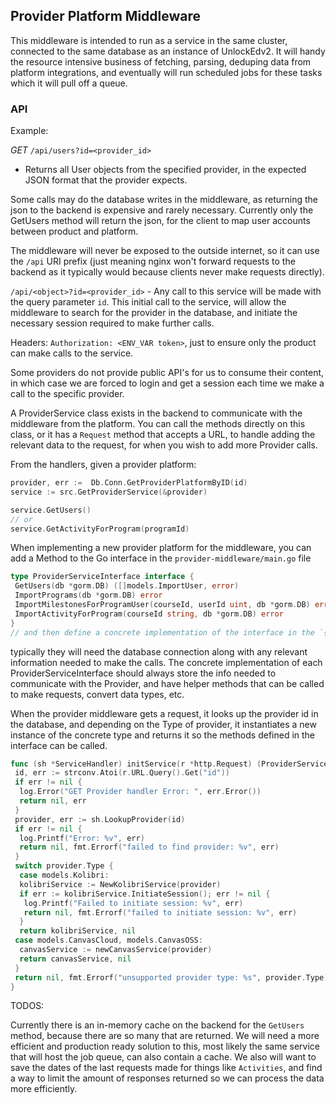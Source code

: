 ## Provider Platform Middleware

This middleware is intended to run as a service in the same cluster, connected to the same database as an instance of UnlockEdv2.
It will handy the resource intensive business of fetching, parsing, deduping data from platform integrations, and eventually will run
scheduled jobs for these tasks which it will pull off a queue.

### **API**

Example:

_GET_ `/api/users?id=<provider_id>`

- Returns all User objects from the specified provider, in the expected JSON format that the provider expects.

Some calls may do the database writes in the middleware, as returning the json to the backend is expensive and rarely necessary.
Currently only the GetUsers method will return the json, for the client to map user accounts between product and platform.

The middleware will never be exposed to the outside internet, so it can use the `/api` URI prefix (just meaning nginx won't forward requests to the backend as it typically would because clients never make requests directly).

`/api/<object>?id=<provider_id>` - Any call to this service will be made with the query parameter `id`. This initial call to the service, will allow the middleware to search for the provider in the database, and initiate the necessary session required to make further calls.

Headers: `Authorization: <ENV_VAR token>`, just to ensure only the product can make calls to the service.

Some providers do not provide public API's for us to consume their content, in which case we are forced to login and get a session each time
we make a call to the specific provider.

A ProviderService class exists in the backend to communicate with the middleware from the platform. You can call the methods directly on
this class, or it has a `Request` method that accepts a URL, to handle adding the relevant data to the request, for when you wish to add more
Provider calls.

From the handlers, given a provider platform:

```go
provider, err :=  Db.Conn.GetProviderPlatformByID(id)
service := src.GetProviderService(&provider)

service.GetUsers()
// or
service.GetActivityForProgram(programId)
```

When implementing a new provider platform for the middleware, you can add a Method to the Go interface in the `provider-middleware/main.go` file

```go
type ProviderServiceInterface interface {
 GetUsers(db *gorm.DB) ([]models.ImportUser, error)
 ImportPrograms(db *gorm.DB) error
 ImportMilestonesForProgramUser(courseId, userId uint, db *gorm.DB) error
 ImportActivityForProgram(courseId string, db *gorm.DB) error
}
// and then define a concrete implementation of the interface in the `{provider_name}.go` file.
```

typically they will need the database connection along with any relevant information needed to make the calls.
The concrete implementation of each ProviderServiceInterface should always store the info needed to communicate with the Provider,
and have helper methods that can be called to make requests, convert data types, etc.

When the provider middleware gets a request, it looks up the provider id in the database, and depending on the Type of provider,
it instantiates a new instance of the concrete type and returns it so the methods defined in the interface can be called.

```go
func (sh *ServiceHandler) initService(r *http.Request) (ProviderServiceInterface, error) {
 id, err := strconv.Atoi(r.URL.Query().Get("id"))
 if err != nil {
  log.Error("GET Provider handler Error: ", err.Error())
  return nil, err
 }
 provider, err := sh.LookupProvider(id)
 if err != nil {
  log.Printf("Error: %v", err)
  return nil, fmt.Errorf("failed to find provider: %v", err)
 }
 switch provider.Type {
  case models.Kolibri:
  kolibriService := NewKolibriService(provider)
  if err := kolibriService.InitiateSession(); err != nil {
   log.Printf("Failed to initiate session: %v", err)
   return nil, fmt.Errorf("failed to initiate session: %v", err)
  }
  return kolibriService, nil
 case models.CanvasCloud, models.CanvasOSS:
  canvasService := newCanvasService(provider)
  return canvasService, nil
 }
 return nil, fmt.Errorf("unsupported provider type: %s", provider.Type)
}
```

TODOS:

Currently there is an in-memory cache on the backend for the `GetUsers` method, because there are so many that are returned. We will need a more efficient and production ready solution to this, most likely the same
service that will host the job queue, can also contain a cache. We also will want to save the dates of the last requests made for things like `Activities`, and find a way to limit the amount of responses returned so
we can process the data more efficiently.
